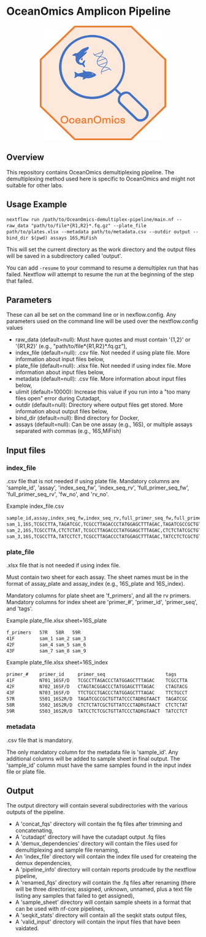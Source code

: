 # OceanOmics Amplicon Pipeline

<p align="center">
  <img width="330" height="300" src="img/OceanOmics.png">
</p>

## Overview

This repository contains OceanOmics demultiplexing pipeline. The demultiplexing method used here is specific to OceanOmics and might not suitable for other labs.

## Usage Example

```
nextflow run /path/to/OceanOmics-demultiplex-pipeline/main.nf --raw_data "path/to/file*{R1,R2}*.fq.gz" --plate_file path/to/plates.xlsx --metadata path/to/metadata.csv --outdir output --bind_dir $(pwd) assays 16S,MiFish
```

This will set the current directory as the work directory and the output files will be saved in a subdirectory called 'output'.

You can add `-resume` to your command to resume a demultiplex run that has failed. Nextflow will attempt to resume the run at the beginning of the step that failed.

## Parameters

These can all be set on the command line or in nexflow.config. Any parameters used on the command line will be used over the nextflow.config values

- raw_data (default=null): Must have quotes and must contain '{1,2}' or '{R1,R2}' (e.g., "path/to/file*{R1,R2}*.fq.gz"),
- index_file (default=null): .csv file. Not needed if using plate file. More information about input files below,
- plate_file (default=null): .xlsx file. Not needed if using index file. More information about input files below,
- metadata (default=null): .csv file. More information about input files below,
- ulimit (default=10000): Increase this value if you run into a "too many files open" error during Cutadapt,
- outdir (default=null): Directory where output files get stored. More information about output files below,
- bind_dir (default=null): Bind directory for Docker,
- assays (default=null): Can be one assay (e.g., 16S), or multiple assays separated with commas (e.g., 16S,MiFish)

## Input files

### index_file

.csv file that is not needed if using plate file.
Mandatory columns are 'sample_id', 'assay', 'index_seq_fw', 'index_seq_rv', 'full_primer_seq_fw', 'full_primer_seq_rv', 'fw_no', and 'rv_no'.

Example index_file.csv

```
sample_id,assay,index_seq_fw,index_seq_rv,full_primer_seq_fw,full_primer_seq_rv,fw_no,rv_no
sam_1,16S,TCGCCTTA,TAGATCGC,TCGCCTTAGACCCTATGGAGCTTTAGAC,TAGATCGCCGCTGTTATCCCTADRGTAACT,41F,57R
sam_2,16S,TCGCCTTA,CTCTCTAT,TCGCCTTAGACCCTATGGAGCTTTAGAC,CTCTCTATCGCTGTTATCCCTADRGTAACT,41F,58R
sam_3,16S,TCGCCTTA,TATCCTCT,TCGCCTTAGACCCTATGGAGCTTTAGAC,TATCCTCTCGCTGTTATCCCTADRGTAACT,41F,59R
```

### plate_file

.xlsx file that is not needed if using index file.

Must contain two sheet for each assay. The sheet names must be in the format of assay_plate and assay_index (e.g., 16S_plate and 16S_index).

Mandatory columns for plate sheet are 'f_primers', and all the rv primers.
Mandatory columns for index sheet are 'primer_#', 'primer_id', 'primer_seq', and 'tags'.

Example plate_file.xlsx sheet=16S_plate

```
f_primers   57R   58R   59R
41F         sam_1 sam_2 sam_3
42F         sam_4 sam_5 sam_6
43F         sam_7 sam_8 sam_9
```

Example plate_file.xlsx sheet=16S_index

```
primer_#    primer_id     primer_seq                      tags
41F         N701_16SF/D   TCGCCTTAGACCCTATGGAGCTTTAGAC    TCGCCTTA
42F         N702_16SF/D   CTAGTACGGACCCTATGGAGCTTTAGAC    CTAGTACG
43F         N703_16SF/D   TTCTGCCTGACCCTATGGAGCTTTAGAC    TTCTGCCT
57R         S501_16S2R/D  TAGATCGCCGCTGTTATCCCTADRGTAACT  TAGATCGC
58R         S502_16S2R/D  CTCTCTATCGCTGTTATCCCTADRGTAACT  CTCTCTAT
59R         S503_16S2R/D  TATCCTCTCGCTGTTATCCCTADRGTAACT  TATCCTCT
```

### metadata

.csv file that is mandatory.

The only mandatory column for the metadata file is 'sample_id'. Any additional columns will be added to sample sheet in final output. The 'sample_id' column must have the same samples found in the input index file or plate file.

## Output

The output directory will contain several subdirectories with the various outputs of the pipeline.

- A 'concat_fqs' directory will contain the fq files after trimming and concatenating,
- A 'cutadapt' directory will have the cutadapt output .fq files
- A 'demux_dependencies' directory will contain the files used for demultiplexing and sample file renaming,
- An 'index_file' directory will contain the index file used for createing the demux dependencies,
- A 'pipeline_info' directory will contain reports prodcude by the nextflow pipeline,
- A 'renamed_fqs' directory will contain the .fq files after renaming (there will be three directories; assigned, unknown, unnamed, plus a text file listing any samples that failed to get assigned),
- A 'sample_sheet' directory will contain sample sheets in a format that can be used with nf-core pipelines,
- A 'seqkit_stats' directory will contain all the seqkit stats output files,
- A 'valid_input' directory will contain the input files that have been vaidated.
